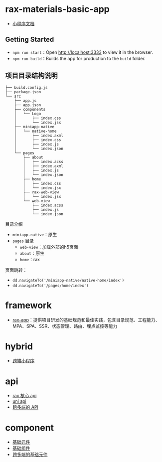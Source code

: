 # rax-materials-basic-app

- [小程序文档](https://rax.js.org/docs/guide/about-miniapp)

## Getting Started

- `npm run start`：Open [http://localhost:3333](http://localhost:3333) to view it in the browser.
- `npm run build`：Builds the app for production to the `build` folder.

## 项目目录结构说明

```
├── build.config.js
├── package.json
└── src
    ├── app.js
    ├── app.json
    ├── components
    │   └── Logo
    │       ├── index.css
    │       └── index.jsx
    ├── miniapp-native
    │   └── native-home
    │       ├── index.axml
    │       ├── index.css
    │       ├── index.js
    │       └── index.json
    └── pages
        ├── about
        │   ├── index.acss
        │   ├── index.axml
        │   ├── index.js
        │   └── index.json
        ├── home
        │   ├── index.css
        │   └── index.jsx
        ├── rax-web-view
        │   └── index.jsx
        └── web-view
            ├── index.acss
            ├── index.js
            └── index.json
```

[目录介绍](https://rax.js.org/docs/guide/import-native-page#%E6%B3%A8%E6%84%8F)

- `miniapp-native`：原生
- `pages` 目录
  - `web-view`：加载外部的h5页面
  - `about`：原生
  - `home`：rax

页面跳转：

- `dd.navigateTo('/miniapp-native/native-home/index')`
- `dd.navigateTo('/pages/home/index')`

# framework

- [rax-app](https://github.com/raxjs/rax-app)：提供项目研发的基础规范和最佳实践，包含目录规范、工程能力、MPA、SPA、SSR、状态管理、路由、埋点监控等能力

# hybrid

- [跨端小程序](https://github.com/raxjs/miniapp)

# api

- [rax 核心 api](https://rax.js.org/docs/api/DOM)
- [uni api](https://rax.js.org/docs/api/about)
- [跨多端的 API](https://github.com/raxjs/universal-api)

# component

- [基础元件](https://rax.js.org/docs/components/about)
- [基础组件](https://rax.js.org/docs/components/meet-about)
- [跨多端的基础元件](https://github.com/raxjs/rax-components)
